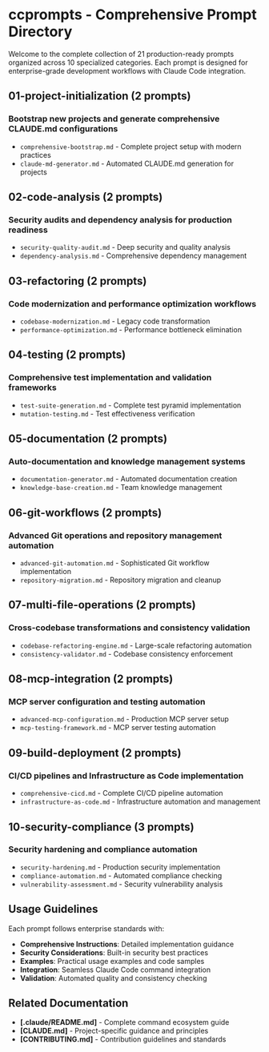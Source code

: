 # ccprompts - Comprehensive Prompt Directory

Welcome to the complete collection of 21 production-ready prompts organized across 
10 specialized categories. Each prompt is designed for enterprise-grade 
development workflows with Claude Code integration.

## 01-project-initialization (2 prompts)

### Bootstrap new projects and generate comprehensive CLAUDE.md configurations
- `comprehensive-bootstrap.md` - Complete project setup with modern practices
- `claude-md-generator.md` - Automated CLAUDE.md generation for projects

## 02-code-analysis (2 prompts)

### Security audits and dependency analysis for production readiness
- `security-quality-audit.md` - Deep security and quality analysis
- `dependency-analysis.md` - Comprehensive dependency management

## 03-refactoring (2 prompts)

### Code modernization and performance optimization workflows
- `codebase-modernization.md` - Legacy code transformation
- `performance-optimization.md` - Performance bottleneck elimination

## 04-testing (2 prompts)

### Comprehensive test implementation and validation frameworks
- `test-suite-generation.md` - Complete test pyramid implementation
- `mutation-testing.md` - Test effectiveness verification

## 05-documentation (2 prompts)

### Auto-documentation and knowledge management systems
- `documentation-generator.md` - Automated documentation creation
- `knowledge-base-creation.md` - Team knowledge management

## 06-git-workflows (2 prompts)

### Advanced Git operations and repository management automation
- `advanced-git-automation.md` - Sophisticated Git workflow implementation
- `repository-migration.md` - Repository migration and cleanup

## 07-multi-file-operations (2 prompts)

### Cross-codebase transformations and consistency validation
- `codebase-refactoring-engine.md` - Large-scale refactoring automation
- `consistency-validator.md` - Codebase consistency enforcement

## 08-mcp-integration (2 prompts)

### MCP server configuration and testing automation
- `advanced-mcp-configuration.md` - Production MCP server setup
- `mcp-testing-framework.md` - MCP server testing automation

## 09-build-deployment (2 prompts)

### CI/CD pipelines and Infrastructure as Code implementation
- `comprehensive-cicd.md` - Complete CI/CD pipeline automation
- `infrastructure-as-code.md` - Infrastructure automation and management

## 10-security-compliance (3 prompts)

### Security hardening and compliance automation
- `security-hardening.md` - Production security implementation
- `compliance-automation.md` - Automated compliance checking
- `vulnerability-assessment.md` - Security vulnerability analysis

## Usage Guidelines

Each prompt follows enterprise standards with:
- **Comprehensive Instructions**: Detailed implementation guidance
- **Security Considerations**: Built-in security best practices
- **Examples**: Practical usage examples and code samples
- **Integration**: Seamless Claude Code command integration
- **Validation**: Automated quality and consistency checking

## Related Documentation

- **[.claude/README.md]** - Complete command ecosystem guide
- **[CLAUDE.md]** - Project-specific guidance and principles
- **[CONTRIBUTING.md]** - Contribution guidelines and standards
